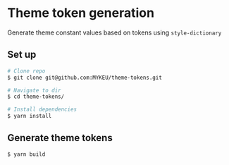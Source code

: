 # Theme token generation

Generate theme constant values based on tokens using `style-dictionary`

##  Set up

```bash
# Clone repo
$ git clone git@github.com:MYKEU/theme-tokens.git

# Navigate to dir
$ cd theme-tokens/

# Install dependencies
$ yarn install
```

## Generate theme tokens

```bash
$ yarn build
```
